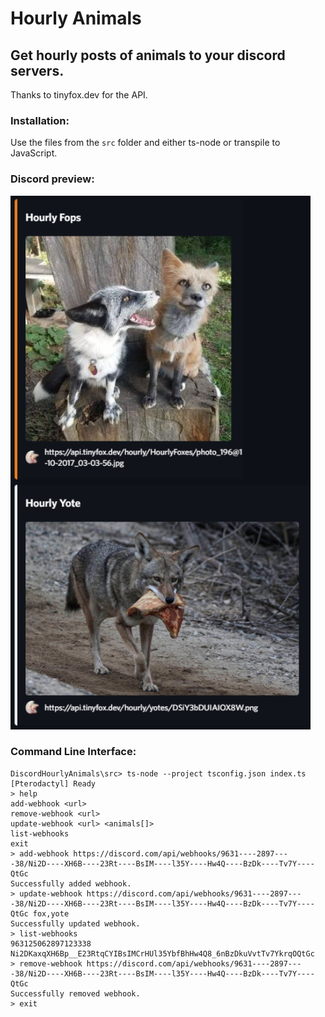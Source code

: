 # Hourly Animals
## Get hourly posts of animals to your discord servers.
Thanks to tinyfox.dev for the API.
### Installation:
Use the files from the `src` folder and either ts-node or transpile to JavaScript.

### Discord preview:
<img src="./previews/Discord.png" width="480">  

### Command Line Interface:  
```
DiscordHourlyAnimals\src> ts-node --project tsconfig.json index.ts
[Pterodactyl] Ready
> help
add-webhook <url>
remove-webhook <url>
update-webhook <url> <animals[]>
list-webhooks
exit
> add-webhook https://discord.com/api/webhooks/9631----2897----38/Ni2D----XH6B----23Rt----BsIM----l35Y----Hw4Q----BzDk----Tv7Y----QtGc
Successfully added webhook.
> update-webhook https://discord.com/api/webhooks/9631----2897----38/Ni2D----XH6B----23Rt----BsIM----l35Y----Hw4Q----BzDk----Tv7Y----QtGc fox,yote
Successfully updated webhook.
> list-webhooks
963125062897123338 Ni2DKaxqXH6Bp__E23RtqCYIBsIMCrHUl35YbfBhHw4Q8_6nBzDkuVvtTv7YkrqOQtGc
> remove-webhook https://discord.com/api/webhooks/9631----2897----38/Ni2D----XH6B----23Rt----BsIM----l35Y----Hw4Q----BzDk----Tv7Y----QtGc
Successfully removed webhook.
> exit
```